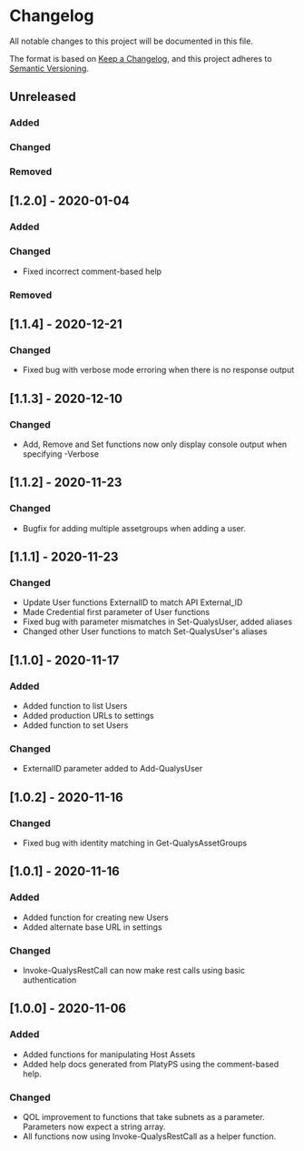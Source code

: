 # Changelog

All notable changes to this project will be documented in this file.

The format is based on [Keep a Changelog](https://keepachangelog.com/en/1.0.0/),
and this project adheres to [Semantic Versioning](https://semver.org/spec/v2.0.0.html).

## Unreleased

### Added

### Changed

### Removed

## [1.2.0] - 2020-01-04

### Added

### Changed

- Fixed incorrect comment-based help

### Removed

## [1.1.4] - 2020-12-21

### Changed

- Fixed bug with verbose mode erroring when there is no response output

## [1.1.3] - 2020-12-10

### Changed

- Add, Remove and Set functions now only display console output when specifying -Verbose

## [1.1.2] - 2020-11-23

### Changed

- Bugfix for adding multiple assetgroups when adding a user.

## [1.1.1] - 2020-11-23

### Changed

- Update User functions ExternalID to match API External_ID
- Made Credential first parameter of User functions
- Fixed bug with parameter mismatches in Set-QualysUser, added aliases
- Changed other User functions to match Set-QualysUser's aliases

## [1.1.0] - 2020-11-17

### Added

- Added function to list Users
- Added production URLs to settings
- Added function to set Users

### Changed

- ExternalID parameter added to Add-QualysUser

## [1.0.2] - 2020-11-16

### Changed

- Fixed bug with identity matching in Get-QualysAssetGroups

## [1.0.1] - 2020-11-16

### Added

- Added function for creating new Users
- Added alternate base URL in settings

### Changed

- Invoke-QualysRestCall can now make rest calls using basic authentication

## [1.0.0] - 2020-11-06

### Added

- Added functions for manipulating Host Assets
- Added help docs generated from PlatyPS using the comment-based help.

### Changed

- QOL improvement to functions that take subnets as a parameter. Parameters now expect a string array.
- All functions now using Invoke-QualysRestCall as a helper function.
